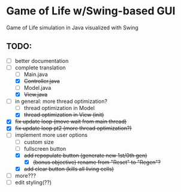 # Game of Life w/Swing-based GUI
Game of Life simulation in Java visualized with Swing

## TODO:
- [ ] better documentation
- [ ] complete translation
  - [ ] Main.java
  - [x] ~~Controller.java~~
  - [ ] Model.java
  - [x] ~~View.java~~
- [ ] in general: more thread optimization?
  - [ ] thread optimization in Model
  - [x] ~~thread optimization in View (init)~~
- [x] ~~fix update loop (move wait from main thread)~~
- [x] ~~fix update loop pt2 (more thread optimization?)~~
- [ ] implement more user options
  - [ ] custom size
  - [ ] fullscreen button
  - [x] ~~add repopulate button (generate new 1st/0th gen)~~
    - [x] ~~(bonus objective) rename from "Reset" to "Regen"?~~
  - [x] ~~add clear button (kills all living cells)~~
- [ ] more???
- [ ] edit styling(??)
